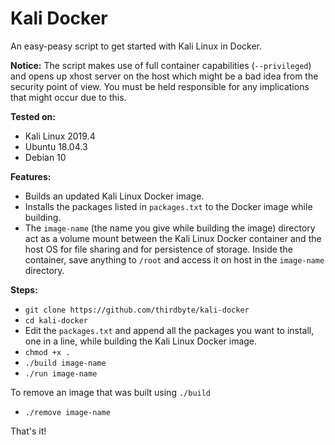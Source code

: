 # Kali Docker
An easy-peasy script to get started with Kali Linux in Docker.

**Notice:** The script makes use of full container capabilities (`--privileged`) and opens up xhost server on the host which might be a bad idea from the security point of view. You must be held responsible for any implications that might occur due to this.

**Tested on:**
+ Kali Linux 2019.4
+ Ubuntu 18.04.3
+ Debian 10

**Features:**
+ Builds an updated Kali Linux Docker image.
+ Installs the packages listed in `packages.txt` to the Docker image while building.
+ The `image-name` (the name you give while building the image) directory act as a volume mount between the Kali Linux Docker container and the host OS for file sharing and for persistence of storage. Inside the container, save anything to `/root` and access it on host in the `image-name` directory.

**Steps:**
+ `git clone https://github.com/thirdbyte/kali-docker`
+ `cd kali-docker`
+ Edit the `packages.txt` and append all the packages you want to install, one in a line, while building the Kali Linux Docker image.
+ `chmod +x .`
+ `./build image-name`
+ `./run image-name`

To remove an image that was built using `./build`
+ `./remove image-name`

That's it!
